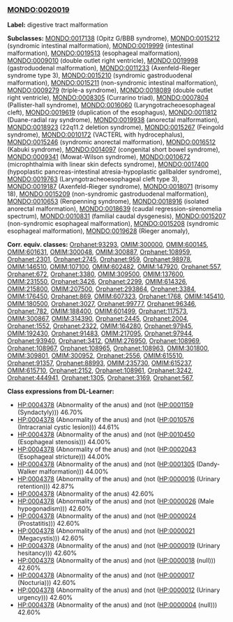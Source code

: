 
### [MONDO:0020019](http://purl.obolibrary.org/obo/MONDO_0020019)
**Label:** digestive tract malformation

**Subclasses:** [MONDO:0017138](http://purl.obolibrary.org/obo/MONDO_0017138) (Opitz G/BBB syndrome), [MONDO:0015212](http://purl.obolibrary.org/obo/MONDO_0015212) (syndromic intestinal malformation), [MONDO:0019999](http://purl.obolibrary.org/obo/MONDO_0019999) (intestinal malformation), [MONDO:0019513](http://purl.obolibrary.org/obo/MONDO_0019513) (esophageal malformation), [MONDO:0009010](http://purl.obolibrary.org/obo/MONDO_0009010) (double outlet right ventricle), [MONDO:0019998](http://purl.obolibrary.org/obo/MONDO_0019998) (gastroduodenal malformation), [MONDO:0011233](http://purl.obolibrary.org/obo/MONDO_0011233) (Axenfeld-Rieger syndrome type 3), [MONDO:0015210](http://purl.obolibrary.org/obo/MONDO_0015210) (syndromic gastroduodenal malformation), [MONDO:0015211](http://purl.obolibrary.org/obo/MONDO_0015211) (non-syndromic intestinal malformation), [MONDO:0009279](http://purl.obolibrary.org/obo/MONDO_0009279) (triple-a syndrome), [MONDO:0018089](http://purl.obolibrary.org/obo/MONDO_0018089) (double outlet right ventricle), [MONDO:0008305](http://purl.obolibrary.org/obo/MONDO_0008305) (Currarino triad), [MONDO:0007804](http://purl.obolibrary.org/obo/MONDO_0007804) (Pallister-hall syndrome), [MONDO:0016060](http://purl.obolibrary.org/obo/MONDO_0016060) (Laryngotracheoesophageal cleft), [MONDO:0019619](http://purl.obolibrary.org/obo/MONDO_0019619) (duplication of the esophagus), [MONDO:0011812](http://purl.obolibrary.org/obo/MONDO_0011812) (Duane-radial ray syndrome), [MONDO:0019938](http://purl.obolibrary.org/obo/MONDO_0019938) (anorectal malformation), [MONDO:0018923](http://purl.obolibrary.org/obo/MONDO_0018923) (22q11.2 deletion syndrome), [MONDO:0015267](http://purl.obolibrary.org/obo/MONDO_0015267) (Feingold syndrome), [MONDO:0010172](http://purl.obolibrary.org/obo/MONDO_0010172) (VACTERL with hydrocephalus), [MONDO:0015246](http://purl.obolibrary.org/obo/MONDO_0015246) (syndromic anorectal malformation), [MONDO:0016512](http://purl.obolibrary.org/obo/MONDO_0016512) (Kabuki syndrome), [MONDO:0014097](http://purl.obolibrary.org/obo/MONDO_0014097) (congenital short bowel syndrome), [MONDO:0009341](http://purl.obolibrary.org/obo/MONDO_0009341) (Mowat-Wilson syndrome), [MONDO:0010672](http://purl.obolibrary.org/obo/MONDO_0010672) (microphthalmia with linear skin defects syndrome), [MONDO:0017400](http://purl.obolibrary.org/obo/MONDO_0017400) (hypoplastic pancreas-intestinal atresia-hypoplastic gallbalder syndrome), [MONDO:0019763](http://purl.obolibrary.org/obo/MONDO_0019763) (Laryngotracheoesophageal cleft type 3), [MONDO:0019187](http://purl.obolibrary.org/obo/MONDO_0019187) (Axenfeld-Rieger syndrome), [MONDO:0018071](http://purl.obolibrary.org/obo/MONDO_0018071) (trisomy 18), [MONDO:0015209](http://purl.obolibrary.org/obo/MONDO_0015209) (non-syndromic gastroduodenal malformation), [MONDO:0010653](http://purl.obolibrary.org/obo/MONDO_0010653) (Renpenning syndrome), [MONDO:0018916](http://purl.obolibrary.org/obo/MONDO_0018916) (isolated anorectal malformation), [MONDO:0018639](http://purl.obolibrary.org/obo/MONDO_0018639) (caudal regression-sirenomelia spectrum), [MONDO:0010831](http://purl.obolibrary.org/obo/MONDO_0010831) (familial caudal dysgenesis), [MONDO:0015207](http://purl.obolibrary.org/obo/MONDO_0015207) (non-syndromic esophageal malformation), [MONDO:0015208](http://purl.obolibrary.org/obo/MONDO_0015208) (syndromic esophageal malformation), [MONDO:0019628](http://purl.obolibrary.org/obo/MONDO_0019628) (Rieger anomaly), 

**Corr. equiv. classes:** [Orphanet:93293](http://www.orpha.net/ORDO/Orphanet_93293), [OMIM:300000](http://purl.obolibrary.org/obo/OMIM_300000), [OMIM:600145](http://purl.obolibrary.org/obo/OMIM_600145), [OMIM:601631](http://purl.obolibrary.org/obo/OMIM_601631), [OMIM:300048](http://purl.obolibrary.org/obo/OMIM_300048), [OMIM:300887](http://purl.obolibrary.org/obo/OMIM_300887), [Orphanet:108959](http://www.orpha.net/ORDO/Orphanet_108959), [Orphanet:2301](http://www.orpha.net/ORDO/Orphanet_2301), [Orphanet:2745](http://www.orpha.net/ORDO/Orphanet_2745), [Orphanet:959](http://www.orpha.net/ORDO/Orphanet_959), [Orphanet:98978](http://www.orpha.net/ORDO/Orphanet_98978), [OMIM:146510](http://purl.obolibrary.org/obo/OMIM_146510), [OMIM:107100](http://purl.obolibrary.org/obo/OMIM_107100), [OMIM:602482](http://purl.obolibrary.org/obo/OMIM_602482), [OMIM:147920](http://purl.obolibrary.org/obo/OMIM_147920), [Orphanet:557](http://www.orpha.net/ORDO/Orphanet_557), [Orphanet:672](http://www.orpha.net/ORDO/Orphanet_672), [Orphanet:3380](http://www.orpha.net/ORDO/Orphanet_3380), [OMIM:309500](http://purl.obolibrary.org/obo/OMIM_309500), [OMIM:137600](http://purl.obolibrary.org/obo/OMIM_137600), [OMIM:231550](http://purl.obolibrary.org/obo/OMIM_231550), [Orphanet:3426](http://www.orpha.net/ORDO/Orphanet_3426), [Orphanet:2299](http://www.orpha.net/ORDO/Orphanet_2299), [OMIM:614326](http://purl.obolibrary.org/obo/OMIM_614326), [OMIM:215800](http://purl.obolibrary.org/obo/OMIM_215800), [OMIM:207500](http://purl.obolibrary.org/obo/OMIM_207500), [Orphanet:293864](http://www.orpha.net/ORDO/Orphanet_293864), [Orphanet:3384](http://www.orpha.net/ORDO/Orphanet_3384), [OMIM:176450](http://purl.obolibrary.org/obo/OMIM_176450), [Orphanet:869](http://www.orpha.net/ORDO/Orphanet_869), [OMIM:607323](http://purl.obolibrary.org/obo/OMIM_607323), [Orphanet:1768](http://www.orpha.net/ORDO/Orphanet_1768), [OMIM:145410](http://purl.obolibrary.org/obo/OMIM_145410), [OMIM:180500](http://purl.obolibrary.org/obo/OMIM_180500), [Orphanet:3027](http://www.orpha.net/ORDO/Orphanet_3027), [Orphanet:99777](http://www.orpha.net/ORDO/Orphanet_99777), [Orphanet:96346](http://www.orpha.net/ORDO/Orphanet_96346), [Orphanet:782](http://www.orpha.net/ORDO/Orphanet_782), [OMIM:188400](http://purl.obolibrary.org/obo/OMIM_188400), [OMIM:601499](http://purl.obolibrary.org/obo/OMIM_601499), [Orphanet:117573](http://www.orpha.net/ORDO/Orphanet_117573), [OMIM:300867](http://purl.obolibrary.org/obo/OMIM_300867), [OMIM:314390](http://purl.obolibrary.org/obo/OMIM_314390), [Orphanet:2445](http://www.orpha.net/ORDO/Orphanet_2445), [Orphanet:2004](http://www.orpha.net/ORDO/Orphanet_2004), [Orphanet:1552](http://www.orpha.net/ORDO/Orphanet_1552), [Orphanet:2322](http://www.orpha.net/ORDO/Orphanet_2322), [OMIM:164280](http://purl.obolibrary.org/obo/OMIM_164280), [Orphanet:97945](http://www.orpha.net/ORDO/Orphanet_97945), [OMIM:192430](http://purl.obolibrary.org/obo/OMIM_192430), [Orphanet:91483](http://www.orpha.net/ORDO/Orphanet_91483), [OMIM:217095](http://purl.obolibrary.org/obo/OMIM_217095), [Orphanet:97944](http://www.orpha.net/ORDO/Orphanet_97944), [Orphanet:93940](http://www.orpha.net/ORDO/Orphanet_93940), [Orphanet:3412](http://www.orpha.net/ORDO/Orphanet_3412), [OMIM:276950](http://purl.obolibrary.org/obo/OMIM_276950), [Orphanet:108969](http://www.orpha.net/ORDO/Orphanet_108969), [Orphanet:108967](http://www.orpha.net/ORDO/Orphanet_108967), [Orphanet:108965](http://www.orpha.net/ORDO/Orphanet_108965), [Orphanet:108963](http://www.orpha.net/ORDO/Orphanet_108963), [OMIM:301800](http://purl.obolibrary.org/obo/OMIM_301800), [OMIM:309801](http://purl.obolibrary.org/obo/OMIM_309801), [OMIM:300952](http://purl.obolibrary.org/obo/OMIM_300952), [Orphanet:2556](http://www.orpha.net/ORDO/Orphanet_2556), [OMIM:615510](http://purl.obolibrary.org/obo/OMIM_615510), [Orphanet:91357](http://www.orpha.net/ORDO/Orphanet_91357), [Orphanet:88993](http://www.orpha.net/ORDO/Orphanet_88993), [OMIM:235730](http://purl.obolibrary.org/obo/OMIM_235730), [OMIM:615237](http://purl.obolibrary.org/obo/OMIM_615237), [OMIM:615710](http://purl.obolibrary.org/obo/OMIM_615710), [Orphanet:2152](http://www.orpha.net/ORDO/Orphanet_2152), [Orphanet:108961](http://www.orpha.net/ORDO/Orphanet_108961), [Orphanet:3242](http://www.orpha.net/ORDO/Orphanet_3242), [Orphanet:444941](http://www.orpha.net/ORDO/Orphanet_444941), [Orphanet:1305](http://www.orpha.net/ORDO/Orphanet_1305), [Orphanet:3169](http://www.orpha.net/ORDO/Orphanet_3169), [Orphanet:567](http://www.orpha.net/ORDO/Orphanet_567), 

**Class expressions from DL-Learner:**

- [HP:0004378](http://purl.obolibrary.org/obo/HP_0004378) (Abnormality of the anus) and (not ([HP:0001159](http://purl.obolibrary.org/obo/HP_0001159) (Syndactyly))) 46.70%
- [HP:0004378](http://purl.obolibrary.org/obo/HP_0004378) (Abnormality of the anus) and (not ([HP:0010576](http://purl.obolibrary.org/obo/HP_0010576) (Intracranial cystic lesion))) 44.61%
- [HP:0004378](http://purl.obolibrary.org/obo/HP_0004378) (Abnormality of the anus) and (not ([HP:0010450](http://purl.obolibrary.org/obo/HP_0010450) (Esophageal stenosis))) 44.00%
- [HP:0004378](http://purl.obolibrary.org/obo/HP_0004378) (Abnormality of the anus) and (not ([HP:0002043](http://purl.obolibrary.org/obo/HP_0002043) (Esophageal stricture))) 44.00%
- [HP:0004378](http://purl.obolibrary.org/obo/HP_0004378) (Abnormality of the anus) and (not ([HP:0001305](http://purl.obolibrary.org/obo/HP_0001305) (Dandy-Walker malformation))) 44.00%
- [HP:0004378](http://purl.obolibrary.org/obo/HP_0004378) (Abnormality of the anus) and (not ([HP:0000016](http://purl.obolibrary.org/obo/HP_0000016) (Urinary retention))) 42.87%
- [HP:0004378](http://purl.obolibrary.org/obo/HP_0004378) (Abnormality of the anus) 42.60%
- [HP:0004378](http://purl.obolibrary.org/obo/HP_0004378) (Abnormality of the anus) and (not ([HP:0000026](http://purl.obolibrary.org/obo/HP_0000026) (Male hypogonadism))) 42.60%
- [HP:0004378](http://purl.obolibrary.org/obo/HP_0004378) (Abnormality of the anus) and (not ([HP:0000024](http://purl.obolibrary.org/obo/HP_0000024) (Prostatitis))) 42.60%
- [HP:0004378](http://purl.obolibrary.org/obo/HP_0004378) (Abnormality of the anus) and (not ([HP:0000021](http://purl.obolibrary.org/obo/HP_0000021) (Megacystis))) 42.60%
- [HP:0004378](http://purl.obolibrary.org/obo/HP_0004378) (Abnormality of the anus) and (not ([HP:0000019](http://purl.obolibrary.org/obo/HP_0000019) (Urinary hesitancy))) 42.60%
- [HP:0004378](http://purl.obolibrary.org/obo/HP_0004378) (Abnormality of the anus) and (not ([HP:0000018](http://purl.obolibrary.org/obo/HP_0000018) (null))) 42.60%
- [HP:0004378](http://purl.obolibrary.org/obo/HP_0004378) (Abnormality of the anus) and (not ([HP:0000017](http://purl.obolibrary.org/obo/HP_0000017) (Nocturia))) 42.60%
- [HP:0004378](http://purl.obolibrary.org/obo/HP_0004378) (Abnormality of the anus) and (not ([HP:0000012](http://purl.obolibrary.org/obo/HP_0000012) (Urinary urgency))) 42.60%
- [HP:0004378](http://purl.obolibrary.org/obo/HP_0004378) (Abnormality of the anus) and (not ([HP:0000004](http://purl.obolibrary.org/obo/HP_0000004) (null))) 42.60%


